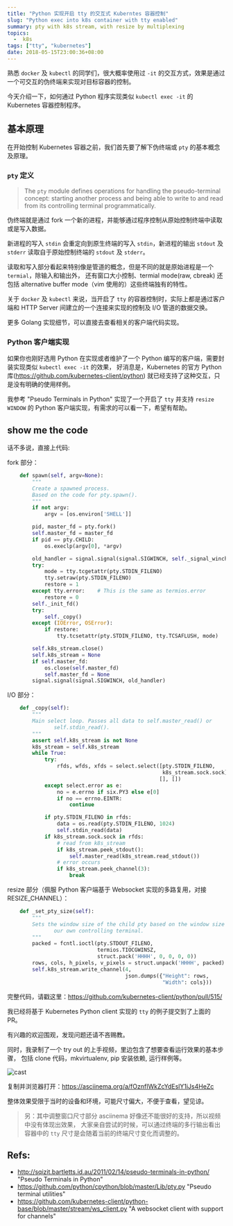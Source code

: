 ```yaml
---
title: "Python 实现开启 tty 的交互式 Kuberntes 容器控制"
slug: "Python exec into k8s container with tty enabled"
summary: pty with k8s stream, with resize by multiplexing
topics:
  -  k8s
tags: ["tty", "kubernetes"]
date: 2018-05-15T23:00:36+08:00
---
```


熟悉 `docker` 及 `kubectl` 的同学们，很大概率使用过 `-it` 的交互方式，效果是通过一个可交互的伪终端来实现对目标容器的控制。

今天介绍一下，如何通过 Python 程序实现类似 `kubectl exec -it` 的 Kubernetes 容器控制程序。

## 基本原理

在开始控制 Kubernetes 容器之前，我们首先要了解下伪终端或 `pty` 的基本概念及原理。

### `pty` 定义

> The `pty` module defines operations for handling the pseudo-terminal concept: starting another process and being able to write to and read from its controlling terminal programmatically.

伪终端就是通过 fork 一个新的进程，并能够通过程序控制从原始控制终端中读取或是写入数据。

新进程的写入 `stdin` 会重定向到原生终端的写入 `stdin`，新进程的输出 `stdout` 及 `stderr` 读取自于原始控制终端的 `stdout` 及 `stderr`。

读取和写入部分看起来特别像是管道的概念，但是不同的就是原始进程是一个 `termial`，除输入和输出外，
还有窗口大小控制、termial mode(raw, cbreak) 还包括 alternative buffer mode（vim 使用的）这些终端独有的特性。

关于 `docker` 及 `kubectl` 来说，当开启了 `tty` 的容器控制时，实际上都是通过客户端和 HTTP Server 间建立的一个连接来实现的控制及 I/O 管道的数据交换。

更多 Golang 实现细节，可以直接去查看相关的客户端代码实现。

### Python 客户端实现

如果你也刚好选用 Python 在实现或者维护了一个 Python 编写的客户端，需要封装实现类似 `kubectl exec -it` 的效果，
好消息是，Kubernetes 的官方 Python 库(https://github.com/kubernetes-client/python) 就已经支持了这种交互，只是没有明确的使用样例。

我参考 "Pseudo Terminals in Python" 实现了一个开启了 `tty` 并支持 `resize WINDOW` 的 Python 客户端实现，有需求的可以看一下，希望有帮助。

## show me the code

话不多说，直接上代码:

fork 部分：

```python
    def spawn(self, argv=None):
        """
        Create a spawned process.
        Based on the code for pty.spawn().
        """
        if not argv:
            argv = [os.environ['SHELL']]

        pid, master_fd = pty.fork()
        self.master_fd = master_fd
        if pid == pty.CHILD:
            os.execlp(argv[0], *argv)

        old_handler = signal.signal(signal.SIGWINCH, self._signal_winch)
        try:
            mode = tty.tcgetattr(pty.STDIN_FILENO)
            tty.setraw(pty.STDIN_FILENO)
            restore = 1
        except tty.error:    # This is the same as termios.error
            restore = 0
        self._init_fd()
        try:
            self._copy()
        except (IOError, OSError):
            if restore:
                tty.tcsetattr(pty.STDIN_FILENO, tty.TCSAFLUSH, mode)

        self.k8s_stream.close()
        self.k8s_stream = None
        if self.master_fd:
            os.close(self.master_fd)
            self.master_fd = None
        signal.signal(signal.SIGWINCH, old_handler)
```

I/O 部分：

```python
    def _copy(self):
        """
        Main select loop. Passes all data to self.master_read() or
               self.stdin_read().
        """
        assert self.k8s_stream is not None
        k8s_stream = self.k8s_stream
        while True:
            try:
                rfds, wfds, xfds = select.select([pty.STDIN_FILENO,
                                                  k8s_stream.sock.sock],
                                                 [], [])
            except select.error as e:
                no = e.errno if six.PY3 else e[0]
                if no == errno.EINTR:
                    continue

            if pty.STDIN_FILENO in rfds:
                data = os.read(pty.STDIN_FILENO, 1024)
                self.stdin_read(data)
            if k8s_stream.sock.sock in rfds:
                # read from k8s_stream
                if k8s_stream.peek_stdout():
                    self.master_read(k8s_stream.read_stdout())
                # error occurs
                if k8s_stream.peek_channel(3):
                    break
```

resize 部分（佩服 Python 客户端基于 Websocket 实现的多路复用，对接 RESIZE_CHANNEL）：

```python
    def _set_pty_size(self):
        """
        Sets the window size of the child pty based on the window size of
               our own controlling terminal.
        """
        packed = fcntl.ioctl(pty.STDOUT_FILENO,
                             termios.TIOCGWINSZ,
                             struct.pack('HHHH', 0, 0, 0, 0))
        rows, cols, h_pixels, v_pixels = struct.unpack('HHHH', packed)
        self.k8s_stream.write_channel(4,
                                      json.dumps({"Height": rows,
                                                  "Width": cols}))
```

完整代码，请戳这里：https://github.com/kubernetes-client/python/pull/515/

我已经将基于 Kubernetes Python client 实现的 `tty` 的例子提交到了上面的 PR。

有兴趣的欢迎围观，发现问题还请不吝赐教。

同时，我录制了一个 try out 的上手视频，里边包含了想要查看运行效果的基本步骤，
包括 clone 代码，mkvirtualenv, pip 安装依赖, 运行样例等。

![cast](/images/python-tty-k8s/python-tty-k8s-cast.png)

复制并浏览器打开：https://asciinema.org/a/fOznfIWkZcYdEslY1iJs4HeZc

整体效果受限于当时的设备和环境，可能尺寸偏大，不便于查看，望见谅。

> 另：其中调整窗口尺寸部分 asciinema 好像还不能很好的支持，所以视频中没有体现出效果，
> 大家亲自尝试的时候，可以通过终端的多行输出看出容器中的 `tty` 尺寸是会随着当前的终端尺寸变化而调整的。

## Refs:

* http://sqizit.bartletts.id.au/2011/02/14/pseudo-terminals-in-python/ "Pseudo Terminals in Python"
* https://github.com/python/cpython/blob/master/Lib/pty.py "Pseudo terminal utilities"
* https://github.com/kubernetes-client/python-base/blob/master/stream/ws_client.py "A websocket client with support for channels"
